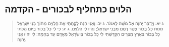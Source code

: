 # הלוים כתחליף לבכורים - הקדמה

> ג יא: וַיְדַבֵּר יְהוָה אֶל מֹשֶׁה לֵּאמֹר.
> ג יב: וַאֲנִי הִנֵּה לָקַחְתִּי אֶת הַלְוִיִּם מִתּוֹךְ בְּנֵי יִשְׂרָאֵל תַּחַת כָּל בְּכוֹר פֶּטֶר רֶחֶם מִבְּנֵי יִשְׂרָאֵל; וְהָיוּ לִי הַלְוִיִּם.
> ג יג: כִּי לִי כָּל בְּכוֹר בְּיוֹם הַכֹּתִי כָל בְּכוֹר בְּאֶרֶץ מִצְרַיִם הִקְדַּשְׁתִּי לִי כָל בְּכוֹר בְּיִשְׂרָאֵל מֵאָדָם עַד בְּהֵמָה:  לִי יִהְיוּ אֲנִי יְהוָה. 
 

